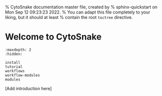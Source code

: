% CytoSnake documentation master file, created by
% sphinx-quickstart on Mon Sep 12 09:23:23 2022.
% You can adapt this file completely to your liking, but it should at least
% contain the root `toctree` directive.

# Welcome to CytoSnake

```{toctree}
:maxdepth: 2
:hidden:

install
tutorial
workflows
workflow-modules
modules
```

[Add introduction here]

<!-- # Indices and tables

- {ref}`genindex`
- {ref}`modindex`
- {ref}`search` -->
